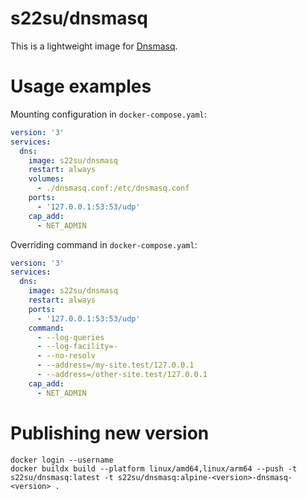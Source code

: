 # s22su/dnsmasq

This is a lightweight image for [Dnsmasq][dnsmasq].

# Usage examples

Mounting configuration in `docker-compose.yaml`:

```yaml
version: '3'
services:
  dns:
    image: s22su/dnsmasq
    restart: always
    volumes:
      - ./dnsmasq.conf:/etc/dnsmasq.conf
    ports:
      - '127.0.0.1:53:53/udp'
    cap_add:
      - NET_ADMIN
```

Overriding command in `docker-compose.yaml`:

```yaml
version: '3'
services:
  dns:
    image: s22su/dnsmasq
    restart: always
    ports:
      - '127.0.0.1:53:53/udp'
    command:
      - --log-queries
      - --log-facility=-
      - --no-resolv
      - --address=/my-site.test/127.0.0.1
      - --address=/other-site.test/127.0.0.1
    cap_add:
      - NET_ADMIN
```

# Publishing new version

```shell
docker login --username
docker buildx build --platform linux/amd64,linux/arm64 --push -t s22su/dnsmasq:latest -t s22su/dnsmasq:alpine-<version>-dnsmasq-<version> .
```

[dnsmasq]: https://thekelleys.org.uk/dnsmasq/doc.html
